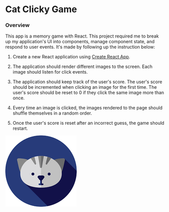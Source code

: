 # Cat Clicky Game

### Overview

This app is a memory game with React. This project required me to break up my application's UI into components, manage component state, and respond to user events. It's made by following up the instruction below: 

1. Create a new React application using [Create React App](https://github.com/facebookincubator/create-react-app).

2. The application should render different images to the screen. Each image should listen for click events.

3. The application should keep track of the user's score. The user's score should be incremented when clicking an image for the first time. The user's score should be reset to 0 if they click the same image more than once.

4. Every time an image is clicked, the images rendered to the page should shuffle themselves in a random order.

5. Once the user's score is reset after an incorrect guess, the game should restart.

![Image](public/img/cat.png)

